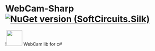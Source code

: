 # WebCam-Sharp [![NuGet version (SoftCircuits.Silk)](https://img.shields.io/nuget/v/PE-Sharp.svg?style=flat-square)](https://www.nuget.org/packages//WebCam-Sharp/)
!<img src="https://user-images.githubusercontent.com/66432268/234703045-604309b3-c20e-496d-bb65-e2ddb84a7a15.png" width="50" />
WebCam lib for c#
